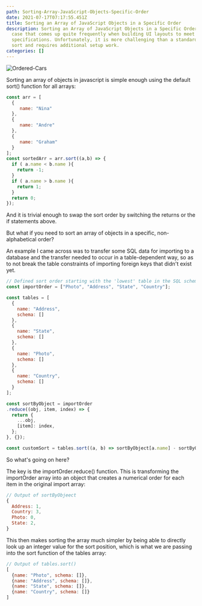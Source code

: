 ```yaml
---
path: Sorting-Array-JavaScript-Objects-Specific-Order
date: 2021-07-17T07:17:55.451Z
title: Sorting an Array of JavaScript Objects in a Specific Order
description: Sorting an Array of JavaScript Objects in a Specific Order is a use
  case that comes up quite frequently when building UI layouts to meet client
  specifications. Unfortunately, it is more challenging than a standard array
  sort and requires additional setup work.
categories: []
---
```

![Ordered-Cars](../assets/ordered-cars.jpg "Ordered Cars")

Sorting an array of objects in javascript is simple enough using the default sort() function for all arrays:

```javascript
const arr = [
  {
     name: "Nina"
  },
  {
     name: "Andre"
  },
  {
     name: "Graham"
  }
];
const sortedArr = arr.sort((a,b) => {
  if ( a.name < b.name ){
    return -1;
  }
  if ( a.name > b.name ){
    return 1;
  }
  return 0;
});
```

And it is trivial enough to swap the sort order by switching the returns or the if statements above.

But what if you need to sort an array of objects in a specific, non-alphabetical order?

An example I came across was to transfer some SQL data for importing to a database and the transfer needed to occur in a table-dependent way, so as to not break the table constraints of importing foreign keys that didn't exist yet.

```javascript
// Defined sort order starting with the 'lowest' table in the SQL schema
const importOrder = ["Photo", "Address", "State", "Country"];

const tables = [
  {
    name: "Address",
    schema: []
  },
  {
    name: "State",
    schema: []
  },
  {
    name: "Photo",
    schema: []
  },
  {
    name: "Country",
    schema: []
  }
];

const sortByObject = importOrder
.reduce((obj, item, index) => {
  return {
    ...obj,
    [item]: index,
  };
}, {});

const customSort = tables.sort((a, b) => sortByObject[a.name] - sortByObject[b.name]);
```

So what's going on here?

The key is the importOrder.reduce() function. This is transforming the importOrder array into an object that creates a numerical order for each item in the original import array:

```javascript
// Output of sortByObjeect
{
  Address: 1,
  Country: 3,
  Photo: 0,
  State: 2,
}
```

This then makes sorting the array much simpler by being able to directly look up an integer value for the sort position, which is what we are passing into the sort function of the tables array:

```javascript
// Output of tables.sort()
[
  {name: "Photo", schema: []},
  {name: "Address", schema: []},
  {name: "State", schema: []},
  {name: "Country", schema: []}
]
```